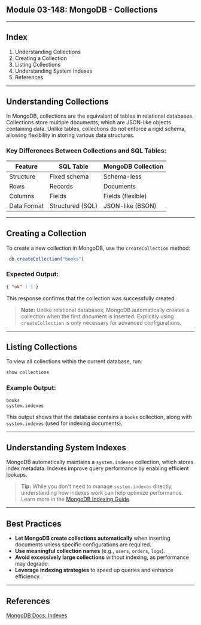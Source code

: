 ## Module 03-148: MongoDB - Collections

---

## **Index**

1. Understanding Collections
2. Creating a Collection
3. Listing Collections
4. Understanding System Indexes
5. References

---

## **Understanding Collections**

In MongoDB, collections are the equivalent of tables in relational databases. Collections store multiple documents, which are JSON-like objects containing data. Unlike tables, collections do not enforce a rigid schema, allowing flexibility in storing various data structures.

### **Key Differences Between Collections and SQL Tables:**

| Feature     | SQL Table        | MongoDB Collection |
| ----------- | ---------------- | ------------------ |
| Structure   | Fixed schema     | Schema-less        |
| Rows        | Records          | Documents          |
| Columns     | Fields           | Fields (flexible)  |
| Data Format | Structured (SQL) | JSON-like (BSON)   |

---

## **Creating a Collection**

To create a new collection in MongoDB, use the `createCollection` method:

```js
 db.createCollection("books")
```

### **Expected Output:**

```json
{ "ok" : 1 }
```

This response confirms that the collection was successfully created.

> **Note:** Unlike relational databases, MongoDB automatically creates a collection when the first document is inserted. Explicitly using `createCollection` is only necessary for advanced configurations.

---

## **Listing Collections**

To view all collections within the current database, run:

```js
show collections
```

### **Example Output:**

```
books
system.indexes
```

This output shows that the database contains a `books` collection, along with `system.indexes` (used for indexing documents).

---

## **Understanding System Indexes**

MongoDB automatically maintains a `system.indexes` collection, which stores index metadata. Indexes improve query performance by enabling efficient lookups.

> **Tip:** While you don't need to manage `system.indexes` directly, understanding how indexes work can help optimize performance. Learn more in the [MongoDB Indexing Guide](https://www.mongodb.com/docs/manual/indexes/).

---

## **Best Practices**

- **Let MongoDB create collections automatically** when inserting documents unless specific configurations are required.
- **Use meaningful collection names** (e.g., `users`, `orders`, `logs`).
- **Avoid excessively large collections** without indexing, as performance may degrade.
- **Leverage indexing strategies** to speed up queries and enhance efficiency.

---

## References

[MongoDB Docs:  Indexes](https://www.mongodb.com/docs/manual/indexes/)
